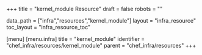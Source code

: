 +++
title = "kernel_module Resource"
draft = false
robots = ""

data_path = ["infra","resources","kernel_module"]
layout = "infra_resource"
toc_layout = "infra_resource_toc"

[menu]
  [menu.infra]
    title = "kernel_module"
    identifier = "chef_infra/resources/kernel_module"
    parent = "chef_infra/resources"
+++

<!-- The contents of this page are automatically generated from the kernel_module.yaml file in the data/infra/resources directory. -->
<!-- To suggest a change, edit the https://github.com/chef/chef/blob/main/lib/chef/resource/kernel_module.rb file and submit a pull request to the https://github.com/chef/chef repository. -->
<!-- markdownlint-disable-file -->
